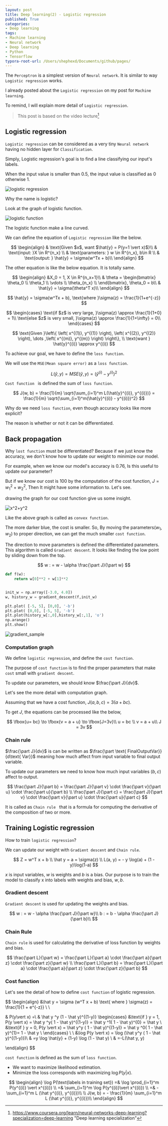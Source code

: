 ```yaml
---
layout: post
title: Deep learning(2) - Logistic regression
published: True
categories:
- Deep learning
tags:
- Machine learning
- Neural network
- Deep learning
- Python
- Tensorflow
typora-root-url: /Users/shephexd/Documents/github/pages/
---
```




The `Perceptron` is a simplest version of `Neural network`.  It is similar to way `Logistic regression` works.

I already posted about the `Logistic regression` on my post for `Machine learning`.

To remind, I will explain more detail of `Logistic regression`.

<!--more-->

> This post is based on the video lecture[^1]







## Logistic regression

`Logistic regression` can be considered as a very tiny `Neural network` having no hidden layer for `Classification`.



Simply, Logistic regression's goal is to find a line classifying our input's labels.



When the input value is smaller than $0.5$, the input value is classified as 0 otherwise 1.

![logistic regression](https://upload.wikimedia.org/wikipedia/commons/thumb/6/6d/Exam_pass_logistic_curve.jpeg/400px-Exam_pass_logistic_curve.jpeg)



Why the name is logistic?

Look at the graph of logistic function.



![logistic function](https://upload.wikimedia.org/wikipedia/commons/thumb/8/88/Logistic-curve.svg/320px-Logistic-curve.svg.png)

The logistic function make a line curved.





We can define the equation of `Logistic regression` like the below.



$$
\begin{align}
& \text{Given $x$, want $\hat{y} = P(y=1 \vert x)$}\\
& \text{input: }X \in R^{n_x} \\
& \text{parameters: } w \in R^{n_x}, b\in R \\
& \text{output: } \hat{y} = \sigma(w^Tx + b)\\
\end{align}
$$



The other equation is like the below equation. It is totally same.



$$
\begin{align}
&X_0 = 1, X \in R^{n_x+1}\\
& \theta = 
\begin{bmatrix}
\theta_0 \\
\theta_1 \\
\vdots \\
\theta_{n_x} \\
\end{bmatrix}, \theta_0 = b\\
& \hat{y} = \sigma(\theta^T x)\\
\end{align}
$$




$$
\hat{y} = \sigma(w^Tx + b), \text{where  }\sigma(z) = \frac{1}{1+e^{-z}}
$$




$$
\begin{cases}
\text{if $z$ is very large, }\sigma(z) \approx \frac{1}{1+0} =  1\\
\text{else $z$ is very small, }\sigma(z) \approx \frac{1}{1+\infty} =  0\\
\end{cases}
$$




$$
\text{Given }\left\{ \left( x^{(1)}, y^{(1)} \right), \left( x^{(2)}, y^{(2)} \right), \dots ,\left( x^{(m)}, y^{(m)} \right) \right\}, \\
\text{want } \hat{y}^{(i)} \approx y^{(i)}
$$



To achieve our goal, we have to define the `loss function`.

We will use the `MSE(Mean square error)` as a `loss function`.



$$
L(\hat{y}, y) =MSE(\hat{y}, y) = (\hat{y}^{(i)} - y^{(i)})^2
$$



`Cost function ` is defined the sum of `loss function`.



$$
J(w, b) = \frac{1}{m} \sqrt{\sum_{i=1}^m L(\hat{y}^{(i)}, y^{(i)})} = \frac{1}{m} \sqrt{\sum_{i=1}^m(\hat{y}^{(i)} - y^{(i)})^2}
$$



Why do we need `loss function`, even though accuracy looks like more explicit? 

The reason is whether or not it can be differentiated. 



## Back propagation

Why `lost function` must be differentiated? Because if we just know the accuracy, we don't know how to update our weight to minimize our model.



For example, when we know our model's accuracy is 0.76, Is this useful to update our parameter?

But if we know our cost is 100 by the computation of the cost function, $J = w_1^2 + w_2^2$, Then It might have some information to. Let's see.



drawing the graph for our cost function give us some insight.

![x^2+y^2](/assets/images/articles/DeepLearning/x%5E2+y%5E2.png)



Like the above graph is called as `convex function`. 

The more darker blue, the cost is smaller. So, By moving the parameters($w_1, w_2$) to proper direction, we can get the much smaller `cost function`.



The direction to move parameters is defined the differentiated parameters. This algorithm is called `Gradient descent`. It looks like finding the low point by sliding down from the top.


$$
w : = w - \alpha \frac{\part J}{\part w}
$$


```python
def f(w):
    return w[0]**2 + w[1]**2


init_w = np.array([-3.0, 4.0])
w, history_w = gradient_descent(f,init_w)

plt.plot( [-5, 5], [0,0], '-b')
plt.plot( [0,0], [-5, 5], '-b')
plt.plot(history_w[:,0],history_w[:,1], 'o')
np.arange()
plt.show()
```



![gradient_sample](/assets/images/articles/DeepLearning/gradient_sample.png)







### Computation graph

We define `logistic regression`, and define the `cost function`.

The purpose of `cost function` is to find the proper parameters that make `cost` small with `gradient descent`. 





To update our parameters, we should know $\frac{\part J}{dv}$.

Let's see the more detail with computation graph.



Assuming that we have a cost function, $J(a,b,c) = 3(a + bc)$.

To get  $J$, the equations can be processed like the below, 




$$
\fbox{u= bc} \to \fbox{v = a + u} \to \fbox{J=3v}\\
u = bc \\
v = a + u\\
J = 3v
$$



### Chain rule



$\frac{\part J}{dv}$ is can be written as $\frac{\part \text{ FinalOutputVar}}{d\text{ Var}}$ meaning how much affect from input variable to final output variable.

To update our parameters we need to know how much input variables ($b, c$) affect to output.


$$
\frac{\part J}{\part b} = \frac{\part J}{\part v} \cdot \frac{\part v}{\part u} \cdot \frac{\part u}{\part b} \\
\frac{\part J}{\part c} = \frac{\part J}{\part v} \cdot \frac{\part v}{\part u} \cdot \frac{\part u}{\part c}
$$


It is called as `Chain rule `  that is a formula for computing the derivative of the composition of two or more.





## Training Logistic regression



How to train `logistic regression`? 

We can update our weight with `Gradient descent` and `Chain rule`. 


$$
Z = w^T x + b \\
\hat y = a = \sigma(z) \\
L(a, y) = - y \log(a) + (1 - y)\log(1-a)
$$


$x$ is input variables, $w$ is weights and $b$ is a bias. Our purpose is to train the model to classify x into labels with weights and bias, $w, b$.  





### Gradient descent 

`Gradient descent` is used for updating the weights and bias.


$$
w : = w - \alpha \frac{\part J}{\part w}\\
b : = b - \alpha \frac{\part J}{\part b}\\
$$


### Chain Rule

`Chain rule` is used for calculating the derivative of loss function by weights and bias.


$$
\frac{\part L}{\part w} = \frac{\part L}{\part a} \cdot \frac{\part a}{\part z} \cdot \frac{\part z}{\part w} \\
\frac{\part L}{\part b} = \frac{\part L}{\part a} \cdot \frac{\part a}{\part z} \cdot \frac{\part z}{\part b}
$$


### Cost function

Let's see the detail of how to define `cost function` of logistic regression.







$$
\begin{align}
&\hat y = \sigma (w^T x + b) \text{ where } \sigma(z) = \frac{1}{1 + e^{-z}} \\
\\

& P(y\vert x) =\\
& \hat y ^y (1 - \hat y)^{(1-y)}
	\begin{cases}
		&\text{if } y = 1, P(y \vert x) = \hat y ^y( 1 - \hat y)^{(1-y)} = \hat y ^1( 1 - \hat y)^{0} = \hat y \\
		&\text{if } y = 0, P(y \vert x) = \hat y^y ( 1 - \hat y)^{(1-y)} = \hat y ^0( 1 - \hat y)^{1}= 1 - \hat y \\
	\end{cases}
\\
\\
&\log P(y \vert x) = \log (\hat y^y ( 1 - \hat y)^{(1-y)})\\
& =y \log \hat{y} + (1-y) \log (1 - \hat y) \\
& =-L(\hat y, y)

\end{align}
$$



`cost function` is defined as the sum of `loss function`.



-   We want to maximize likelihood estimation.
-    Minimize the loss corresponds with maximizing $\log P(y  \vert x)$.



$$
\begin{align}
\log P(\text{labels in training set}) =& \log \prod_{i=1}^m P(y^{(i)} \vert x^{(i)}) \\
=&  \sum_{i=1}^m \log P(y^{(i)}\vert x^{(i)}) \\
=& -\sum_{i=1}^m  L (\hat y^{(i)}, y^{(i)})\\
\\
J(w, b) = - \frac{1}{m} \sum_{i=1}^m  L (\hat y^{(i)}, y^{(i)})\\
\end{align}
$$







[^1]: https://www.coursera.org/learn/neural-networks-deep-learning?specialization=deep-learning	"Deep learning specialization"

